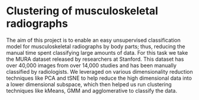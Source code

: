 # Clustering of musculoskeletal radiographs

The aim of this project is to enable an easy unsupervised classification model for musculoskeletal radiographs by body parts; thus, reducing the manual time spent classifying large amounts of data. For this task we take the MURA dataset released by researchers at Stanford. This dataset has over 40,000 images from over 14,000 studies and has been manually classified by radiologists. We leveraged on various dimensionality reduction techniques like PCA and tSNE to help reduce the high dimensional data into a lower dimensional subspace, which then helped us run clustering techniques like kMeans, GMM and agglomerative to classify the data.